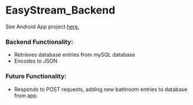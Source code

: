 # EasyStream_Backend
See Android App project <a href="https://github.com/chris-anderson67/EasyStream">here.</a>

### Backend Functionality:
  - Retrieves database entries from mySQL database
  - Encodes to JSON

### Future Functionality:
  - Responds to POST requests, adding new bathroom entries to database from app.
